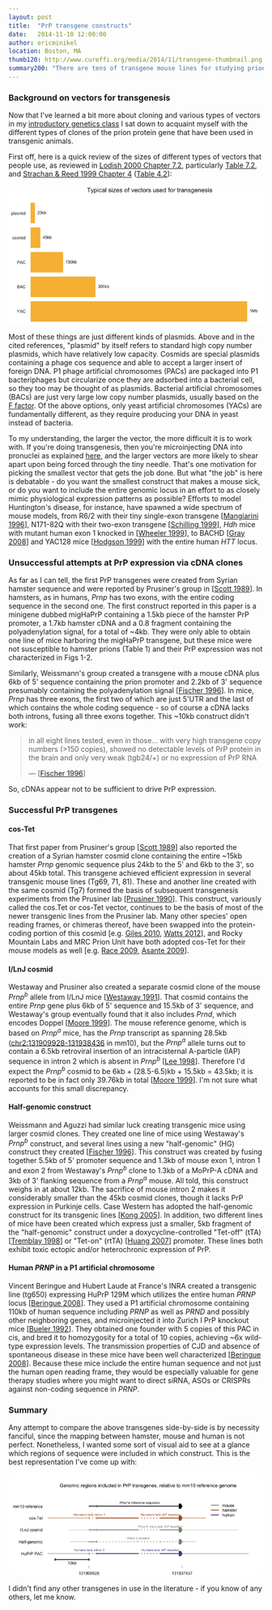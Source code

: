 ```yaml
---
layout: post
title:  "PrP transgene constructs"
date:   2014-11-10 12:00:00
author: ericminikel
location: Boston, MA
thumb120: http://www.cureffi.org/media/2014/11/transgene-thumbnail.png
summary200: "There are tens of transgene mouse lines for studying prions, but they're all based on just four Prnp clones. Here's a side-by-side comparison."
---
```


### Background on vectors for transgenesis

Now that I've learned a bit more about cloning and various types of vectors in my [introductory genetics class](/tag/genetics-201/) I sat down to acquaint myself with the different types of clones of the prion protein gene that have been used in transgenic animals.

First off, here is a quick review of the sizes of different types of vectors that people use, as reviewed in [Lodish 2000 Chapter 7.2](http://www.ncbi.nlm.nih.gov/books/NBK21696/), particularly [Table 7.2](http://www.ncbi.nlm.nih.gov/books/NBK21696/table/A1625/?report=objectonly), and [Strachan & Reed 1999 Chapter 4](http://www.ncbi.nlm.nih.gov/books/NBK7579/) ([Table 4.2](http://www.ncbi.nlm.nih.gov/books/NBK7579/table/A423/?report=objectonly)):

![](/media/2014/11/vector-size-comparison.png)

Most of these things are just different kinds of plasmids. Above and in the cited references, "plasmid" by itself refers to standard high copy number plasmids, which have relatively low capacity. Cosmids are special plasmids containing a phage cos sequence and able to accept a larger insert of foreign DNA. P1 phage artificial chromosomes (PACs) are packaged into P1 bacteriphages but circularize once they are adsorbed into a bacterial cell, so they too may be thought of as plasmids. Bacterial artificial chromosomes (BACs) are just very large low copy number plasmids, usually based on the [F factor](http://en.wikipedia.org/wiki/Fertility_factor). Of the above options, only yeast artificial chromosomes (YACs) are fundamentally different, as they require producing your DNA in yeast instead of bacteria.

To my understanding, the larger the vector, the more difficult it is to work with. If you're doing transgenesis, then you're microinjecting DNA into pronuclei as explained [here](/2014/11/10/genetics-21/), and the larger vectors are more likely to shear apart upon being forced through the tiny needle. That's one motivation for picking the smallest vector that gets the job done. But what "the job" is here is debatable - do you want the smallest construct that makes a mouse sick, or do you want to include the entire genomic locus in an effort to as closely mimic physiological expression patterns as possible? Efforts to model Huntington's disease, for instance, have spawned a wide spectrum of mouse models, from R6/2 with their tiny single-exon transgene [[Mangiarini 1996]], N171-82Q with their two-exon transgene [[Schilling 1999]], *Hdh* mice with mutant human exon 1 knocked in [[Wheeler 1999]], to BACHD [[Gray 2008]] and YAC128 mice [[Hodgson 1999]] with the entire human *HTT* locus.

### Unsuccessful attempts at PrP expression via cDNA clones

As far as I can tell, the first PrP transgenes were created from Syrian hamster sequence and were reported by Prusiner's group in [[Scott 1989]]. In hamsters, as in humans, *Prnp* has two exons, with the entire coding sequence in the second one. The first construct reported in this paper is a minigene dubbed migHaPrP containing a 1.5kb piece of the hamster PrP promoter, a 1.7kb hamster cDNA and a 0.8 fragment containing the polyadenylation signal, for a total of ~4kb. They were only able to obtain one line of mice harboring the migHaPrP transgene, but these mice were not susceptible to hamster prions (Table 1) and their PrP expression was not characterized in Figs 1-2.

Similarly, Weissmann's group created a transgene with a mouse cDNA plus 6kb of 5' sequence containing the prion promoter and 2.2kb of 3' sequence presumably containing the polyadenylation signal [[Fischer 1996]]. In mice, *Prnp* has three exons, the first two of which are just 5'UTR and the last of which contains the whole coding sequence - so of course a cDNA lacks both introns, fusing all three exons together. This ~10kb construct didn't work:

> in all eight lines tested, even in those... with very high transgene copy numbers (>150 copies), showed no detectable levels of PrP protein in the brain and only very weak (tgb24/+) or no expression of PrP RNA
>
> &mdash; [[Fischer 1996]]

So, cDNAs appear not to be sufficient to drive PrP expression.

### Successful PrP transgenes

#### cos-Tet

That first paper from Prusiner's group [[Scott 1989]] also reported the creation of a Syrian hamster cosmid clone containing the entire ~15kb hamster *Prnp* genomic sequence plus 24kb to the 5' and 6kb to the 3', so about 45kb total. This transgene achieved efficient expression in several transgenic mouse lines (Tg69, 71, 81). These and another line created with the same cosmid (Tg7) formed the basis of subsequent transgenesis experiments from the Prusiner lab [[Prusiner 1990]]. This construct, variously called the cos.Tet or cos-Tet vector, continues to be the basis of most of the newer transgenic lines from the Prusiner lab. Many other species' open reading frames, or chimeras thereof, have been swapped into the protein-coding portion of this cosmid [e.g. [Giles 2010], [Watts 2012]], and Rocky Mountain Labs and MRC Prion Unit have both adopted cos-Tet for their mouse models as well [e.g. [Race 2009], [Asante 2009]].

#### I/LnJ cosmid

Westaway and Prusiner also created a separate cosmid clone of the mouse <em>Prnp<sup>b</sup></em> allele from I/LnJ mice [[Westaway 1991]]. That cosmid contains the entire *Prnp* gene plus 6kb of 5' sequence and 15.5kb of 3' sequence, and Westaway's group eventually found that it also includes *Prnd*, which encodes Doppel [[Moore 1999]]. The mouse reference genome, which is based on <em>Prnp<sup>a</sup></em> mice, has the *Prnp* transcript as spanning 28.5kb ([chr2:131909928-131938436](http://genome.ucsc.edu/cgi-bin/hgTracks?db=mm10&position=chr2%3A131909928-131938436&hgsid=394602175_958oqH8aGOkzNeTkRZAx3DBMKGgW) in mm10), but the  <em>Prnp<sup>a</sup></em> allele turns out to contain a 6.5kb retroviral insertion of an intracisternal A-particle (IAP) sequence in intron 2 which is absent in <em>Prnp<sup>b</sup></em> [[Lee 1998]]. Therefore I'd expect the <em>Prnp<sup>b</sup></em> cosmid to be 6kb + (28.5-6.5)kb + 15.5kb = 43.5kb; it is reported to be in fact only 39.76kb in total [[Moore 1999]]. I'm not sure what accounts for this small discrepancy.

#### Half-genomic construct

Weissmann and Aguzzi had similar luck creating transgenic mice using larger cosmid clones. They created one line of mice using Westaway's <em>Prnp<sup>b</sup></em> construct, and several lines using a new "half-genomic" (HG) construct they created [[Fischer 1996]]. This construct was created by fusing together 5.5kb of 5' promoter sequence and 1.3kb of mouse exon 1, intron 1 and exon 2 from Westaway's <em>Prnp<sup>b</sup></em> clone to 1.3kb of a MoPrP-A cDNA and 3kb of 3' flanking sequence from a <em>Prnp<sup>a</sup></em> mouse. All told, this construct weighs in at about 12kb. The sacrifice of mouse intron 2 makes it considerably smaller than the 45kb cosmid clones, though it lacks PrP expression in Purkinje cells. Case Western has adopted the half-genomic construct for its transgenic lines [[Kong 2005]]. In addition, two different lines of mice have been created which express just a smaller, 5kb fragment of the "half-genomic" construct under a doxycycline-controlled "Tet-off" (tTA) [[Tremblay 1998]] or "Tet-on" (rtTA) [[Huang 2007]] promoter. These lines both exhibit toxic ectopic and/or heterochronic expression of PrP.

#### Human *PRNP* in a P1 artificial chromosome 

Vincent Beringue and Hubert Laude at France's INRA created a transgenic line (tg650) expressing HuPrP 129M which utilizes the entire human *PRNP* locus [[Beringue 2008]]. They used a P1 artificial chromosome containing 110kb of human sequence including 
*PRNP* as well as *PRND* and possibly other neighboring genes, and microinjected it into Zurich I PrP knockout mice [[Bueler 1992]]. They obtained one founder with 5 copies of this PAC in cis, and bred it to homozygosity for a total of 10 copies, achieving ~6x wild-type expression levels. The transmission properties of CJD and absence of spontaneous disease in these mice have been well characterized [[Beringue 2008]]. Because these mice include the entire human sequence and not just the human open reading frame, they would be especially valuable for gene therapy studies where you might want to direct siRNA, ASOs or CRISPRs against non-coding sequence in *PRNP*.

### Summary

Any attempt to compare the above transgenes side-by-side is by necessity fanciful, since the mapping between hamster, mouse and human is not perfect. Nonetheless, I wanted some sort of visual aid to see at a glance which regions of sequence were included in which construct. This is the best representation I've come up with:

![](/media/2014/11/transgene-comparison.png)

I didn't find any other transgenes in use in the literature - if you know of any others, let me know.


[Mangiarini 1996]: http://www.ncbi.nlm.nih.gov/pubmed/8898202 "Mangiarini L, Sathasivam K, Seller M, Cozens B, Harper A, Hetherington C, Lawton M, Trottier Y, Lehrach H, Davies SW, Bates GP. Exon 1 of the HD gene with  an expanded CAG repeat is sufficient to cause a progressive neurological phenotype in transgenic mice. Cell. 1996 Nov 1;87(3):493-506. PubMed PMID: 8898202."

[Schilling 1999]: http://www.ncbi.nlm.nih.gov/pubmed/9949199 "Schilling G, Becher MW, Sharp AH, Jinnah HA, Duan K, Kotzuk JA, Slunt HH, Ratovitski T, Cooper JK, Jenkins NA, Copeland NG, Price DL, Ross CA, Borchelt DR. Intranuclear inclusions and neuritic aggregates in transgenic mice expressing a mutant N-terminal fragment of huntingtin. Hum Mol Genet. 1999 Mar;8(3):397-407. Erratum in: Hum Mol Genet 1999 May;8(5):943. PubMed PMID: 9949199."

[Wheeler 1999]: http://www.ncbi.nlm.nih.gov/pubmed/9887339 "Wheeler VC, Auerbach W, White JK, Srinidhi J, Auerbach A, Ryan A, Duyao MP, Vrbanac V, Weaver M, Gusella JF, Joyner AL, MacDonald ME. Length-dependent gametic CAG repeat instability in the Huntington's disease knock-in mouse. Hum Mol Genet. 1999 Jan;8(1):115-22. PubMed PMID: 9887339."

[Hodgson 1999]: http://www.ncbi.nlm.nih.gov/pubmed/10402204 "Hodgson JG, Agopyan N, Gutekunst CA, Leavitt BR, LePiane F, Singaraja R, Smith DJ, Bissada N, McCutcheon K, Nasir J, Jamot L, Li XJ, Stevens ME, Rosemond E, Roder JC, Phillips AG, Rubin EM, Hersch SM, Hayden MR. A YAC mouse model for Huntington's disease with full-length mutant huntingtin, cytoplasmic toxicity, and selective striatal neurodegeneration. Neuron. 1999 May;23(1):181-92. PubMed PMID: 10402204."

[Gray 2008]: http://www.ncbi.nlm.nih.gov/pubmed/18550760 "Gray M, Shirasaki DI, Cepeda C, André VM, Wilburn B, Lu XH, Tao J, Yamazaki I, Li SH, Sun YE, Li XJ, Levine MS, Yang XW. Full-length human mutant huntingtin with a stable polyglutamine repeat can elicit progressive and selective neuropathogenesis in BACHD mice. J Neurosci. 2008 Jun 11;28(24):6182-95. doi: 10.1523/JNEUROSCI.0857-08.2008. PubMed PMID: 18550760; PubMed Central PMCID: PMC2630800."

[Scott 1989]: http://www.ncbi.nlm.nih.gov/pubmed/2574076 "Scott M, Foster D, Mirenda C, Serban D, Coufal F, Wälchli M, Torchia M, Groth  D, Carlson G, DeArmond SJ, Westaway D, Prusiner SB. Transgenic mice expressing hamster prion protein produce species-specific scrapie infectivity and amyloid plaques. Cell. 1989 Dec 1;59(5):847-57. PubMed PMID: 2574076."

[Prusiner 1990]: http://www.ncbi.nlm.nih.gov/pubmed/1977523 "Prusiner SB, Scott M, Foster D, Pan KM, Groth D, Mirenda C, Torchia M, Yang SL, Serban D, Carlson GA, et al. Transgenetic studies implicate interactions between homologous PrP isoforms in scrapie prion replication. Cell. 1990 Nov 16;63(4):673-86. PubMed PMID: 1977523."

[Giles 2010]: http://www.ncbi.nlm.nih.gov/pubmed/20695008/ "Giles K, Glidden DV, Patel S, Korth C, Groth D, Lemus A, DeArmond SJ, Prusiner SB. Human prion strain selection in transgenic mice. Ann Neurol. 2010 Aug;68(2):151-61. doi: 10.1002/ana.22104. PubMed PMID: 20695008; PubMed Central PMCID: PMC2935907."

[Moore 1999]: http://www.ncbi.nlm.nih.gov/pubmed/10525406 "Moore RC, Lee IY, Silverman GL, Harrison PM, Strome R, Heinrich C, Karunaratne A, Pasternak SH, Chishti MA, Liang Y, Mastrangelo P, Wang K, Smit AF, Katamine S, Carlson GA, Cohen FE, Prusiner SB, Melton DW, Tremblay P, Hood LE, Westaway D. Ataxia in prion protein (PrP)-deficient mice is associated with upregulation of the novel PrP-like protein doppel. J Mol Biol. 1999 Oct 1;292(4):797-817. PubMed  PMID: 10525406."

[Watts 2012]: http://www.ncbi.nlm.nih.gov/pubmed/22331873 "Watts JC, Giles K, Stöhr J, Oehler A, Bhardwaj S, Grillo SK, Patel S, DeArmond SJ, Prusiner SB. Spontaneous generation of rapidly transmissible prions in transgenic mice expressing wild-type bank vole prion protein. Proc Natl Acad Sci  U S A. 2012 Feb 28;109(9):3498-503. doi: 10.1073/pnas.1121556109. Epub 2012 Feb 13. PubMed PMID: 22331873; PubMed Central PMCID: PMC3295307."

[Westaway 1991]: http://www.ncbi.nlm.nih.gov/pubmed/1676894 "Westaway D, Mirenda CA, Foster D, Zebarjadian Y, Scott M, Torchia M, Yang SL,  Serban H, DeArmond SJ, Ebeling C, et al. Paradoxical shortening of scrapie incubation times by expression of prion protein transgenes derived from long incubation period mice. Neuron. 1991 Jul;7(1):59-68. PubMed PMID: 1676894."

[Moore 1999]: http://www.ncbi.nlm.nih.gov/pubmed/10525406 "Moore RC, Lee IY, Silverman GL, Harrison PM, Strome R, Heinrich C, Karunaratne A, Pasternak SH, Chishti MA, Liang Y, Mastrangelo P, Wang K, Smit AF, Katamine S, Carlson GA, Cohen FE, Prusiner SB, Melton DW, Tremblay P, Hood LE, Westaway D. Ataxia in prion protein (PrP)-deficient mice is associated with upregulation of the novel PrP-like protein doppel. J Mol Biol. 1999 Oct 1;292(4):797-817. PubMed  PMID: 10525406."

[Tremblay 1998]: http://www.ncbi.nlm.nih.gov/pubmed/9770528/ "Tremblay P, Meiner Z, Galou M, Heinrich C, Petromilli C, Lisse T, Cayetano J,  Torchia M, Mobley W, Bujard H, DeArmond SJ, Prusiner SB. Doxycycline control of prion protein transgene expression modulates prion disease in mice. Proc Natl Acad Sci U S A. 1998 Oct 13;95(21):12580-5. PubMed PMID: 9770528; PubMed Central  PMCID: PMC22873."

[Huang 2007]: http://www.ncbi.nlm.nih.gov/pubmed/17420473 "Huang S, Liang J, Zheng M, Li X, Wang M, Wang P, Vanegas D, Wu D, Chakraborty  B, Hays AP, Chen K, Chen SG, Booth S, Cohen M, Gambetti P, Kong Q. Inducible overexpression of wild-type prion protein in the muscles leads to a primary myopathy in transgenic mice. Proc Natl Acad Sci U S A. 2007 Apr 17;104(16):6800-5. Epub 2007 Apr 9. PubMed PMID: 17420473; PubMed Central PMCID:  PMC1871865."

[Lee 1998]: http://www.ncbi.nlm.nih.gov/pubmed/9799790 "Lee IY, Westaway D, Smit AF, Wang K, Seto J, Chen L, Acharya C, Ankener M, Baskin D, Cooper C, Yao H, Prusiner SB, Hood LE. Complete genomic sequence and analysis of the prion protein gene region from three mammalian species. Genome Res. 1998 Oct;8(10):1022-37. PubMed PMID: 9799790."

[Race 2009]: http://www.ncbi.nlm.nih.gov/pubmed/19788803/ "Race B, Meade-White KD, Miller MW, Barbian KD, Rubenstein R, LaFauci G, Cervenakova L, Favara C, Gardner D, Long D, Parnell M, Striebel J, Priola SA, Ward A, Williams ES, Race R, Chesebro B. Susceptibilities of nonhuman primates to chronic wasting disease. Emerg Infect Dis. 2009 Sep;15(9):1366-76. doi: 10.3201/eid1509.090253. PubMed PMID: 19788803; PubMed Central PMCID: PMC2819871."

[Asante 2009]: http://www.ncbi.nlm.nih.gov/pubmed/19218199 "Asante EA, Gowland I, Grimshaw A, Linehan JM, Smidak M, Houghton R, Osiguwa O, Tomlinson A, Joiner S, Brandner S, Wadsworth JD, Collinge J. Absence of spontaneous disease and comparative prion susceptibility of transgenic mice expressing mutant human prion proteins. J Gen Virol. 2009 Mar;90(Pt 3):546-58. doi: 10.1099/vir.0.007930-0. PubMed PMID: 19218199; PubMed Central PMCID: PMC2885063."

[Kong 2005]: http://www.ncbi.nlm.nih.gov/pubmed/16135751 "Kong Q, Huang S, Zou W, Vanegas D, Wang M, Wu D, Yuan J, Zheng M, Bai H, Deng  H, Chen K, Jenny AL, O'Rourke K, Belay ED, Schonberger LB, Petersen RB, Sy MS, Chen SG, Gambetti P. Chronic wasting disease of elk: transmissibility to humans examined by transgenic mouse models. J Neurosci. 2005 Aug 31;25(35):7944-9. PubMed PMID: 16135751."

[Beringue 2008]: http://www.ncbi.nlm.nih.gov/pubmed/18183299/ "Béringue V, Le Dur A, Tixador P, Reine F, Lepourry L, Perret-Liaudet A, Haïk S, Vilotte JL, Fontés M, Laude H. Prominent and persistent extraneural infection  in human PrP transgenic mice infected with variant CJD. PLoS One. 2008 Jan 9;3(1):e1419. doi: 10.1371/journal.pone.0001419. PubMed PMID: 18183299; PubMed Central PMCID: PMC2171367."

[Bueler 1992]: http://www.ncbi.nlm.nih.gov/pubmed/1373228 "Büeler H, Fischer M, Lang Y, Bluethmann H, Lipp HP, DeArmond SJ, Prusiner SB,  Aguet M, Weissmann C. Normal development and behaviour of mice lacking the neuronal cell-surface PrP protein. Nature. 1992 Apr 16;356(6370):577-82. PubMed PMID: 1373228."

[Fischer 1996]: http://www.ncbi.nlm.nih.gov/pubmed/8635458/ "Fischer M, Rülicke T, Raeber A, Sailer A, Moser M, Oesch B, Brandner S, Aguzzi A, Weissmann C. Prion protein (PrP) with amino-proximal deletions restoring susceptibility of PrP knockout mice to scrapie. EMBO J. 1996 Mar 15;15(6):1255-64. PubMed PMID: 8635458; PubMed Central PMCID: PMC450028."